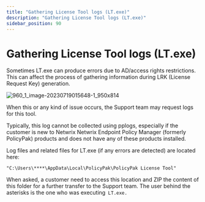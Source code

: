 ```yaml
---
title: "Gathering License Tool logs (LT.exe)"
description: "Gathering License Tool logs (LT.exe)"
sidebar_position: 90
---
```


# Gathering License Tool logs (LT.exe)

Sometimes LT.exe can produce errors due to AD/access rights restrictions. This can affect the
process of gathering information during LRK (License Request Key) generation.

![960_1_image-20230719015648-1_950x814](/images/endpointpolicymanager/troubleshooting/license/960_1_image-20230719015648-1_950x814.webp)

When this or any kind of issue occurs, the Support team may request logs for this tool.

Typically, this log cannot be collected using pplogs, especially if the customer is new to Netwrix
Netwrix Endpoint Policy Manager (formerly PolicyPak) products and does not have any of these
products installed.

Log files and related files for LT.exe (if any errors are detected) are located here:

`"C:\Users\****\AppData\Local\PolicyPak\PolicyPak License Tool"`

When asked, a customer need to access this location and ZIP the content of this folder for a further
transfer to the Support team. The user behind the asterisks is the one who was executing` LT.exe.`
